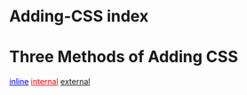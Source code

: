# Adding-CSS index
<!DOCTYPE html>
<html lang="en">

<head>
  <meta charset="UTF-8">
  <title>Adding CSS</title>
<style>#internal {color: red};</style>
<link rel="stylesheet" href="./style.css">
</head>
<body>
  <h1>Three Methods of Adding CSS</h1>
  <!-- Create 3 Links to The 3 Webpages: inline, internal and external -->
<a href="./inline.html" id=inline style="color: blue;">inline</a>
<a href="./internal.html" id=internal>internal</a>
<a href="./external.html" id="external">external</a>
</body>
</html>
